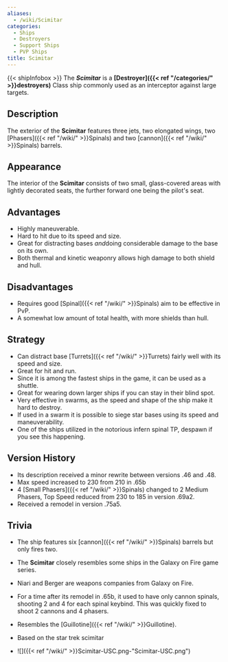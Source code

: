 ```yaml
---
aliases:
  - /wiki/Scimitar
categories:
  - Ships
  - Destroyers
  - Support Ships
  - PVP Ships
title: Scimitar
---
```


{{< shipInfobox >}} The **_Scimitar_** is a **[Destroyer]({{< ref "/categories/" >}}destroyers)** Class ship commonly used as an interceptor against large targets.

## Description

The exterior of the **Scimitar** features three jets, two elongated wings, two [Phasers]({{< ref "/wiki/" >}}Spinals) and two [cannon]({{< ref "/wiki/" >}}Spinals) barrels.

## Appearance

The interior of the **Scimitar** consists of two small, glass-covered areas with lightly decorated seats, the further forward one being the pilot's seat.

## Advantages

- Highly maneuverable.
- Hard to hit due to its speed and size.
- Great for distracting bases *and*doing considerable damage to the base on its own.
- Both thermal and kinetic weaponry allows high damage to both shield and hull.

## Disadvantages

- Requires good [Spinal]({{< ref "/wiki/" >}}Spinals) aim to be effective in PvP.
- A somewhat low amount of total health, with more shields than hull.

## Strategy

- Can distract base [Turrets]({{< ref "/wiki/" >}}Turrets) fairly well with its speed and size.
- Great for hit and run.
- Since it is among the fastest ships in the game, it can be used as a shuttle.
- Great for wearing down larger ships if you can stay in their blind spot.
- Very effective in swarms, as the speed and shape of the ship make it hard to destroy.
- If used in a swarm it is possible to siege star bases using its speed and maneuverability.
- One of the ships utilized in the notorious infern spinal TP, despawn if you see this happening.

## Version History

- Its description received a minor rewrite between versions .46 and .48.
- Max speed increased to 230 from 210 in .65b
- 4 [Small Phasers]({{< ref "/wiki/" >}}Spinals) changed to 2 Medium Phasers, Top Speed reduced from 230 to 185 in version .69a2.
- Received a remodel in version .75a5.

## Trivia

- The ship features six [cannon]({{< ref "/wiki/" >}}Spinals) barrels but only fires two.

- The **Scimitar** closely resembles some ships in the Galaxy on Fire game series.

- Niari and Berger are weapons companies from Galaxy on Fire.

- For a time after its remodel in .65b, it used to have only cannon spinals, shooting 2 and 4 for each spinal keybind. This was quickly fixed to shoot 2 cannons and 4 phasers.

- Resembles the [Guillotine]({{< ref "/wiki/" >}}Guillotine).

- Based on the star trek scimitar

- ![]({{< ref "/wiki/" >}}Scimitar-USC.png-"Scimitar-USC.png")
